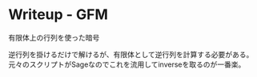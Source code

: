 # Writeup - GFM
有限体上の行列を使った暗号

逆行列を掛けるだけで解けるが、有限体として逆行列を計算する必要がある。
元々のスクリプトがSageなのでこれを流用してinverseを取るのが一番楽。

